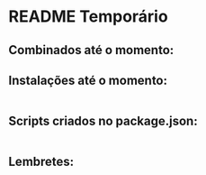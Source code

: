 # README Temporário

## Combinados até o momento:

## Instalações até o momento: 
```

```

## Scripts criados no package.json:
```

```

## Lembretes:
